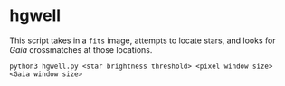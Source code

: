 # hgwell
This script takes in a `fits` image, attempts to locate stars, and looks for <i>Gaia</i> crossmatches at those locations.

`python3 hgwell.py <star brightness threshold> <pixel window size> <Gaia window size>`
